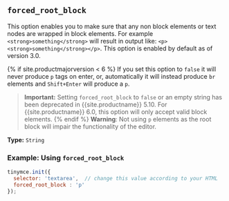 ## `forced_root_block`

This option enables you to make sure that any non block elements or text nodes are wrapped in block elements. For example `<strong>something</strong>` will result in output like: `<p><strong>something</strong></p>`. This option is enabled by default as of version 3.0.

{% if site.productmajorversion < 6 %}
If you set this option to `false` it will never produce `p` tags on enter, or, automatically it will instead produce `br` elements and `Shift+Enter` will produce a `p`.

> **Important:** Setting `forced_root_block` to `false` or an empty string has been deprecated in {{site.productname}} 5.10. For {{site.productname}} 6.0, this option will only accept valid block elements.
{% endif %}
> **Warning**: Not using `p` elements as the root block will impair the functionality of the editor.

**Type:** `String`

### Example: Using `forced_root_block`

```js
tinymce.init({
  selector: 'textarea',  // change this value according to your HTML
  forced_root_block : 'p'
});
```
